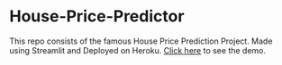 # House-Price-Predictor
This repo consists of the famous House Price Prediction Project. Made using Streamlit and Deployed on Heroku. [Click here](https://houses-prices-predictor.herokuapp.com/) to see the demo.
